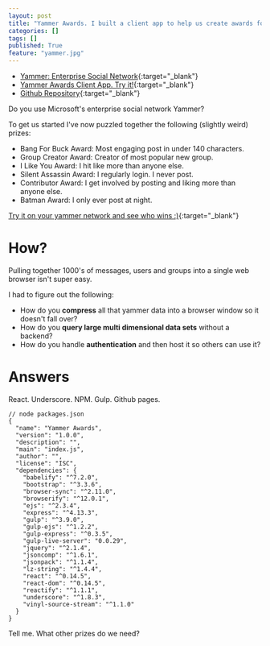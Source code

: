 ```yaml
---
layout: post
title: "Yammer Awards. I built a client app to help us create awards for people who use Yammer in weird and wonderful ways."
categories: []
tags: []
published: True
feature: "yammer.jpg"
---
```


- [Yammer: Enterprise Social Network](www.yammer.com){:target="_blank"}
- [Yammer Awards Client App. Try it!](kahneraja.com/YammerAwards/dist){:target="_blank"}
- [Github Repository](https://github.com/kahneraja/YammerAwards){:target="_blank"}

Do you use Microsoft's enterprise social network Yammer?

To get us started I've now puzzled together the following (slightly weird) prizes:

- Bang For Buck Award: Most engaging post in under 140 characters.
- Group Creator Award: Creator of most popular new group.
- I Like You Award: I hit like more than anyone else.
- Silent Assassin Award: I regularly login. I never post.
- Contributor Award: I get involved by posting and liking more than anyone else.
- Batman Award: I only ever post at night.

[Try it on your yammer network and see who wins :)](kahneraja.com/YammerAwards/dist){:target="_blank"}

# How?

Pulling together 1000's of messages, users and groups into a single web browser isn't super easy.

I had to figure out the following:

- How do you **compress** all that yammer data into a browser window so it doesn't fall over?
- How do you **query large multi dimensional data sets** without a backend?
- How do you handle **authentication** and then host it so others can use it?

# Answers

React. Underscore. NPM. Gulp. Github pages.

	// node packages.json
	{
	  "name": "Yammer Awards",
	  "version": "1.0.0",
	  "description": "",
	  "main": "index.js",
	  "author": "",
	  "license": "ISC",
	  "dependencies": {
	    "babelify": "^7.2.0",
	    "bootstrap": "^3.3.6",
	    "browser-sync": "^2.11.0",
	    "browserify": "^12.0.1",
	    "ejs": "^2.3.4",
	    "express": "^4.13.3",
	    "gulp": "^3.9.0",
	    "gulp-ejs": "^1.2.2",
	    "gulp-express": "^0.3.5",
	    "gulp-live-server": "0.0.29",
	    "jquery": "^2.1.4",
	    "jsoncomp": "^1.6.1",
	    "jsonpack": "^1.1.4",
	    "lz-string": "^1.4.4",
	    "react": "^0.14.5",
	    "react-dom": "^0.14.5",
	    "reactify": "^1.1.1",
	    "underscore": "^1.8.3",
	    "vinyl-source-stream": "^1.1.0"
	  }
	}

Tell me. What other prizes do we need?
